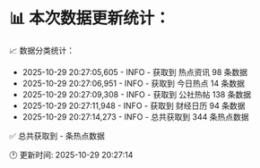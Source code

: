 📊 本次数据更新统计：
==========================

📈 数据分类统计：
- 2025-10-29 20:27:05,605 - INFO - 获取到 热点资讯 98 条数据
- 2025-10-29 20:27:06,951 - INFO - 获取到 今日热点 14 条数据
- 2025-10-29 20:27:09,308 - INFO - 获取到 公社热帖 138 条数据
- 2025-10-29 20:27:11,948 - INFO - 获取到 财经日历 94 条数据
- 2025-10-29 20:27:14,273 - INFO - 总共获取到 344 条热点数据

✅ 总共获取到 - 条热点数据

🕐 更新时间: 2025-10-29 20:27:14
